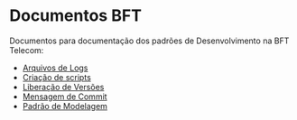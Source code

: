Documentos BFT
==============

Documentos para documentação dos padrões de Desenvolvimento na BFT Telecom:

 - [Arquivos de Logs](https://github.com/Brasilfone/documentos/blob/master/ArquivosDeLogs.md)
 - [Criação de scripts](https://github.com/Brasilfone/documentos/blob/master/ArquivosDeLogs.md)
 - [Liberação de Versões](https://github.com/Brasilfone/documentos/blob/master/LiberacaoDeVersao.md)
 - [Mensagem de Commit](https://github.com/Brasilfone/documentos/blob/master/MensagemCommit.md)
 - [Padrão de Modelagem](https://github.com/Brasilfone/documentos/blob/master/PadraoModelagemBanco.md)
